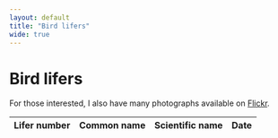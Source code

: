 ```yaml
---
layout: default
title: "Bird lifers"
wide: true
---
```


# Bird lifers

For those interested, I also have many photographs available on [Flickr](https://www.flickr.com/photos/chrisdown/albums/72157711447135721?layout=justified).

<link rel="stylesheet" href="https://unpkg.com/leaflet@1.7.1/dist/leaflet.css"/>
<script src="https://cdnjs.cloudflare.com/ajax/libs/PapaParse/5.3.0/papaparse.min.js"></script>
<script src="https://unpkg.com/leaflet@1.7.1/dist/leaflet.js"></script>
<link rel="stylesheet" href="https://cdnjs.cloudflare.com/ajax/libs/leaflet.markercluster/1.4.1/MarkerCluster.css"/>
<link rel="stylesheet" href="https://cdnjs.cloudflare.com/ajax/libs/leaflet.markercluster/1.4.1/MarkerCluster.Default.css"/>
<script src="https://cdnjs.cloudflare.com/ajax/libs/leaflet.markercluster/1.4.1/leaflet.markercluster.js"></script>

<div id="map"></div>
<div id="sightings-table-container">
    <table id="sightings-table">
        <thead>
            <tr>
                <th>Lifer number</th>
                <th>Common name</th>
                <th>Scientific name</th>
                <th>Date</th>
            </tr>
        </thead>
        <tbody>
            <!-- Rows will be added here dynamically -->
        </tbody>
    </table>
</div>

<script>
    var map = L.map('map').setView([0, 0], 2);
    L.tileLayer('https://{s}.tile.openstreetmap.org/{z}/{x}/{y}.png', {
        maxZoom: 19,
    }).addTo(map);
    L.Control.textbox = L.Control.extend({
        onAdd: function(map) {
            var text = L.DomUtil.create('div');
            text.id = "bird_tips";
            text.innerHTML = "<span style=\"background-color: rgba(0, 0, 0, 0.5); padding: 0.2em\">Click an entry in the table to focus the map</span>"
            return text;
        },

        onRemove: function(map) { }
    });
    L.control.textbox = function(opts) { return new L.Control.textbox(opts);}
    L.control.textbox({ position: 'bottomleft' }).addTo(map);

    var zoomLevel = 18;

    // disableClusteringAtZoom value should match the same as map.setView()
    var markers = L.markerClusterGroup({ maxClusterRadius: 50, disableClusteringAtZoom: zoomLevel });

    function processCSVData(csvURI) {
        Papa.parse(csvURI, {
            download: true,
            header: true,
            dynamicTyping: true,
            complete: function(results) {
                var data = results.data;
                var firstSightings = {};

                data.forEach(sighting => {
                    // TODO: huh, why does papa give an extra one?
                    if (!sighting || sighting.id === null) {
                        return;
                    }

                    var species = sighting.common_name;
                    var sightingDate = new Date(sighting.date);
                    var sightingDateUTC = new Date(sightingDate.getUTCFullYear(), sightingDate.getUTCMonth(), sightingDate.getUTCDate());

                    if (!firstSightings[species] || new Date(firstSightings[species].date) > sightingDateUTC) {
                        sighting.date = sightingDateUTC.toISOString().split('T')[0];
                        firstSightings[species] = sighting;
                    }
                });

                updateMapAndTable(firstSightings);
            }
        });
    }

    function updateMapAndTable(sightings) {
        var tableBody = document.getElementById('sightings-table').getElementsByTagName('tbody')[0];
        var sightingsArray = Object.values(sightings).reverse();
        var liferNumber = sightingsArray.length;

        sightingsArray.forEach((sighting, index) => {
            var roundedLatitude = sighting.latitude.toFixed(5);
            var roundedLongitude = sighting.longitude.toFixed(5);
            var markerId = `marker-${index}`;

            var wikiLink = `https://en.wikipedia.org/wiki/${sighting.scientific_name.replace(/ /g, '_')}`;
            var marker = L.marker([sighting.latitude, sighting.longitude])
                .bindPopup(`${sighting.common_name}<br><span style="font-style: italic">${sighting.scientific_name}</span><br>${sighting.date}<br>${roundedLatitude}, ${roundedLongitude}<br><a href="${wikiLink}" target="_blank">Wikipedia</a>`);
            markers.addLayer(marker);

            // Scroll table on view
            marker.on('click', function() {
                var row = document.querySelector(`[data-marker-id="${markerId}"]`);
                if (row) {
                    row.scrollIntoView({behavior: "smooth", block: "center"});
                    document.querySelectorAll('#sightings-table tbody tr').forEach(tr => {
                        tr.style.fontWeight = 'normal';
                        tr.classList.remove('flash');
                    });
                    row.style.fontWeight = 'bold';
                    row.classList.add('flash');
                }

                var row = document.querySelector(`[data-marker-id="${markerId}"]`);
                if (row) {
                    row.scrollIntoView({behavior: "instant", block: "center"});
                    document.querySelectorAll('#sightings-table tbody tr').forEach(tr => tr.style.fontWeight = 'normal');
                    row.style.fontWeight = 'bold';
                }
            });

            var row = tableBody.insertRow();
            row.setAttribute('data-marker-id', markerId);
            row.insertCell(0).textContent = liferNumber--;
            row.insertCell(1).textContent = sighting.common_name;
            row.insertCell(2).textContent = sighting.scientific_name;
            row.insertCell(3).textContent = sighting.date;

            row.addEventListener('click', function() {
                document.querySelectorAll('#sightings-table tbody tr').forEach(tr => tr.style.fontWeight = 'normal');
                row.style.fontWeight = 'bold';
                map.setView(marker.getLatLng(), zoomLevel);
                marker.openPopup();
            });
        });

        map.addLayer(markers);
    }

    var csvURI = '/birds/data.csv'; // Updated CSV file URI
    processCSVData(csvURI);
</script>
